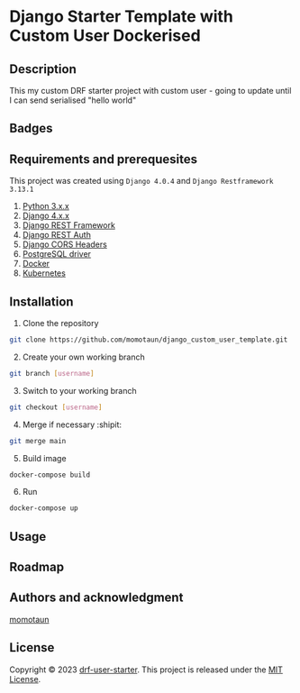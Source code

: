 # Django Starter Template with Custom User Dockerised

## Description
This my custom DRF starter project with custom user - going to update until I can send serialised "hello world"

## Badges

## Requirements and prerequesites
This project was created using `Django 4.0.4` and `Django Restframework 3.13.1`

  1. [Python 3.x.x](https://www.python.org)
  2. [Django 4.x.x](https://www.djangoproject.com/)
  3. [Django REST Framework](https://www.django-rest-framework.org/)
  4. [Django REST Auth](https://django-rest-auth.readthedocs.io/en/latest/)
  5. [Django CORS Headers](https://pypi.org/project/django-cors-headers/)
  6. [PostgreSQL driver](https://pypi.org/project/psycopg2/)
  7. [Docker](https://www.docker.com/)
  8. [Kubernetes](https://www.kubernetes.com/)

## Installation
  1. Clone the repository
  
```sh
git clone https://github.com/momotaun/django_custom_user_template.git
```

  2. Create your own working branch
  
```sh
git branch [username]
```

  3. Switch to your working branch
  
```sh
git checkout [username]
```

  4. Merge if necessary :shipit:

```sh
git merge main
```

  5. Build image
  
```sh
docker-compose build
```

  6. Run 
  
```sh
docker-compose up
```

## Usage

## Roadmap

## Authors and acknowledgment
[momotaun](https://github.com/momotaun/)

## License
Copyright © 2023 [drf-user-starter](https://moeketsimotaung.w3spaces.com).
This project is released under the [MIT License](LICENSE).

## 
